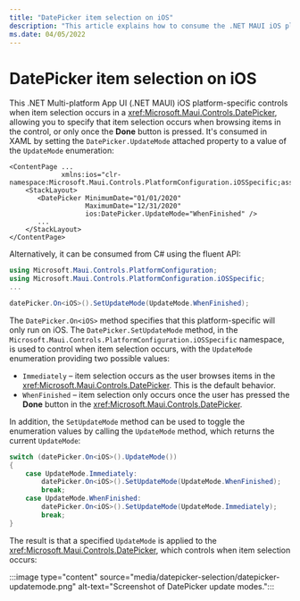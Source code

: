 ```yaml
---
title: "DatePicker item selection on iOS"
description: "This article explains how to consume the .NET MAUI iOS platform-specific that controls when item selection occurs in a DatePicker."
ms.date: 04/05/2022
---
```


# DatePicker item selection on iOS

This .NET Multi-platform App UI (.NET MAUI) iOS platform-specific controls when item selection occurs in a <xref:Microsoft.Maui.Controls.DatePicker>, allowing you to specify that item selection occurs when browsing items in the control, or only once the **Done** button is pressed. It's consumed in XAML by setting the `DatePicker.UpdateMode` attached property to a value of the `UpdateMode` enumeration:

```xaml
<ContentPage ...
             xmlns:ios="clr-namespace:Microsoft.Maui.Controls.PlatformConfiguration.iOSSpecific;assembly=Microsoft.Maui.Controls">
    <StackLayout>
       <DatePicker MinimumDate="01/01/2020"
                   MaximumDate="12/31/2020"
                   ios:DatePicker.UpdateMode="WhenFinished" />
       ...
    </StackLayout>
</ContentPage>
```

Alternatively, it can be consumed from C# using the fluent API:

```csharp
using Microsoft.Maui.Controls.PlatformConfiguration;
using Microsoft.Maui.Controls.PlatformConfiguration.iOSSpecific;
...

datePicker.On<iOS>().SetUpdateMode(UpdateMode.WhenFinished);
```

The `DatePicker.On<iOS>` method specifies that this platform-specific will only run on iOS. The `DatePicker.SetUpdateMode` method, in the `Microsoft.Maui.Controls.PlatformConfiguration.iOSSpecific` namespace, is used to control when item selection occurs, with the `UpdateMode` enumeration providing two possible values:

- `Immediately` – item selection occurs as the user browses items in the <xref:Microsoft.Maui.Controls.DatePicker>. This is the default behavior.
- `WhenFinished` – item selection only occurs once the user has pressed the **Done** button in the <xref:Microsoft.Maui.Controls.DatePicker>.

In addition, the `SetUpdateMode` method can be used to toggle the enumeration values by calling the `UpdateMode` method, which returns the current `UpdateMode`:

```csharp
switch (datePicker.On<iOS>().UpdateMode())
{
    case UpdateMode.Immediately:
        datePicker.On<iOS>().SetUpdateMode(UpdateMode.WhenFinished);
        break;
    case UpdateMode.WhenFinished:
        datePicker.On<iOS>().SetUpdateMode(UpdateMode.Immediately);
        break;
}
```

The result is that a specified `UpdateMode` is applied to the <xref:Microsoft.Maui.Controls.DatePicker>, which controls when item selection occurs:

:::image type="content" source="media/datepicker-selection/datepicker-updatemode.png" alt-text="Screenshot of DatePicker update modes.":::
